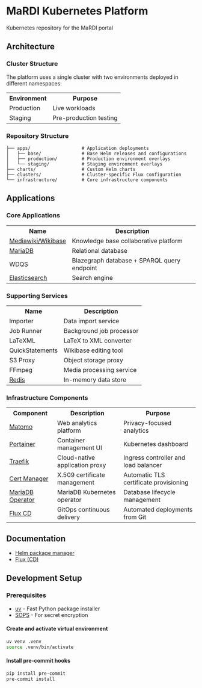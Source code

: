 # MaRDI Kubernetes Platform

Kubernetes repository for the MaRDI portal

## Architecture

### Cluster Structure

The platform uses a single cluster with two environments deployed in different namespaces:

<table>
    <tr>
        <th>Environment</th>
        <th>Purpose</th>
    </tr>
    <tr>
        <td>Production</td>
        <td>Live workloads</td>
    </tr>
    <tr>
        <td>Staging</td>
        <td>Pre-production testing</td>
    </tr>
</table>

### Repository Structure
```
├── apps/                   # Application deployments
│   ├── base/               # Base Helm releases and configurations
│   ├── production/         # Production environment overlays
│   └── staging/            # Staging environment overlays
├── charts/                 # Custom Helm charts
├── clusters/               # Cluster-specific Flux configuration
└── infrastructure/         # Core infrastructure components
```

## Applications

### Core Applications

<table>
    <tr>
        <th>Name</th>
        <th>Description</th>
    </tr>
    <tr>
        <td><a href="https://github.com/MaRDI4NFDI/docker-wikibase">Mediawiki/Wikibase</a></td>
        <td>Knowledge base collaborative platform</td>
    </tr>
    <tr>
        <td><a href="https://mariadb.org/">MariaDB</a></td>
        <td>Relational database</td>
    </tr>
    <tr>
        <td>WDQS</td>
        <td>Blazegraph database + SPARQL query endpoint</td>
    </tr>
    <tr>
        <td><a href="https://www.elastic.co/elasticsearch/">Elasticsearch</a></td>
        <td>Search engine</td>
    </tr>
</table>

### Supporting Services

<table>
    <tr>
        <th>Name</th>
        <th>Description</th>
    </tr>
    <tr>
        <td>Importer</td>
        <td>Data import service</td>
    </tr>
    <tr>
        <td>Job Runner</td>
        <td>Background job processor</td>
    </tr>
    <tr>
        <td>LaTeXML</td>
        <td>LaTeX to XML converter</td>
    </tr>
    <tr>
        <td>QuickStatements</td>
        <td>Wikibase editing tool</td>
    </tr>
    <tr>
        <td>S3 Proxy</td>
        <td>Object storage proxy</td>
    </tr>
    <tr>
        <td>FFmpeg</td>
        <td>Media processing service</td>
    </tr>
    <tr>
        <td><a href="https://redis.io/">Redis</a></td>
        <td>In-memory data store</td>
    </tr>
</table>

### Infrastructure Components

<table>
    <tr>
        <th>Component</th>
        <th>Description</th>
        <th>Purpose</th>
    </tr>
    <tr>
        <td><a href="https://matomo.org/">Matomo</a></td>
        <td>Web analytics platform</td>
        <td>Privacy-focused analytics</td>
    </tr>
    <tr>
        <td><a href="https://www.portainer.io/">Portainer</a></td>
        <td>Container management UI</td>
        <td>Kubernetes dashboard</td>
    </tr>
    <tr>
        <td><a href="https://traefik.io/">Traefik</a></td>
        <td>Cloud-native application proxy</td>
        <td>Ingress controller and load balancer</td>
    </tr>
    <tr>
        <td><a href="https://cert-manager.io/">Cert Manager</a></td>
        <td>X.509 certificate management</td>
        <td>Automatic TLS certificate provisioning</td>
    </tr>
    <tr>
        <td><a href="https://github.com/mariadb-operator/mariadb-operator">MariaDB Operator</a></td>
        <td>MariaDB Kubernetes operator</td>
        <td>Database lifecycle management</td>
    </tr>
    <tr>
        <td><a href="https://fluxcd.io/">Flux CD</a></td>
        <td>GitOps continuous delivery</td>
        <td>Automated deployments from Git</td>
    </tr>
</table>

## Documentation

- [Helm package manager](https://helm.sh/)
- [Flux (CD)](https://fluxcd.io/)

## Development Setup

### Prerequisites
- [uv](https://docs.astral.sh/uv/) - Fast Python package installer
- [SOPS](https://github.com/mozilla/sops) - For secret encryption

#### Create and activate virtual environment
```bash
uv venv .venv
source .venv/bin/activate
```

#### Install pre-commit hooks
```bash
pip install pre-commit
pre-commit install
```
